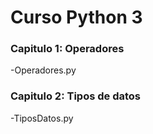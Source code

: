 
# Curso Python 3
### Capitulo 1: Operadores
-Operadores.py 
### Capitulo 2: Tipos de datos
-TiposDatos.py